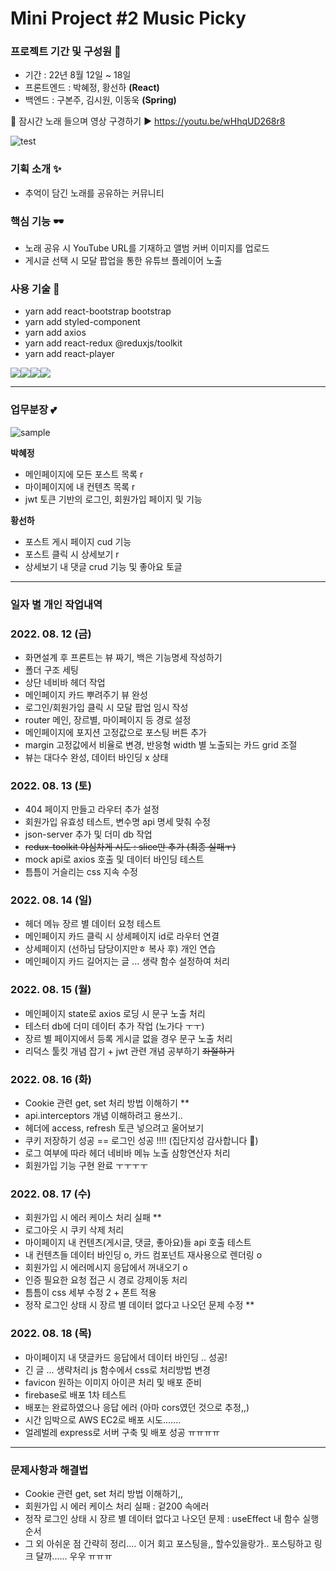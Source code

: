 # Mini Project #2 Music Picky
### 프로젝트 기간 및 구성원 🎈
- 기간 : 22년 8월 12일 ~ 18일
- 프론트엔드 : 박혜정, 황선하 **(React)**
- 백엔드 : 구본주, 김시원, 이동욱 **(Spring)**

🌈 잠시간 노래 들으며 영상 구경하기 ▶ https://youtu.be/wHhqUD268r8

![test](https://user-images.githubusercontent.com/97497201/185758458-d4fca82e-c5ae-4789-b182-c89b49f5f5a4.png)

### 기획 소개 ✨
- 추억이 담긴 노래를 공유하는 커뮤니티
### 핵심 기능 🕶
- 노래 공유 시 YouTube URL를 기재하고 앨범 커버 이미지를 업로드
- 게시글 선택 시 모달 팝업을 통한 유튜브 플레이어 노출
### 사용 기술 🎃
- yarn add react-bootstrap bootstrap
- yarn add styled-component
- yarn add axios
- yarn add react-redux @reduxjs/toolkit
- yarn add react-player

<img src="https://img.shields.io/badge/git-F05032?style=for-the-badge&logo=git&logoColor=white"><img src="https://img.shields.io/badge/react-61DAFB?style=for-the-badge&logo=react&logoColor=black"><img src="https://img.shields.io/badge/bootstrap-7952B3?style=for-the-badge&logo=bootstrap&logoColor=white"><img src="https://img.shields.io/badge/github-181717?style=for-the-badge&logo=github&logoColor=white">

---

### 업무분장 💕

 ![sample](https://user-images.githubusercontent.com/97497201/185758977-729aae3b-2e27-403f-9ddb-d7663e55601e.png)
 
**박혜정**
- 메인페이지에 모든 포스트 목록 r
- 마이페이지에 내 컨텐츠 목록 r
- jwt 토큰 기반의 로그인, 회원가입 페이지 및 기능

**황선하**
- 포스트 게시 페이지 cud 기능
- 포스트 클릭 시 상세보기 r
- 상세보기 내 댓글 crud 기능 및 좋아요 토글
---

### 일자 별 개인 작업내역   
### 2022. 08. 12 (금)
- 화면설계 후 프론트는 뷰 짜기, 백은 기능명세 작성하기
- 폴더 구조 세팅
- 상단 네비바 헤더 작업
- 메인페이지 카드 뿌려주기 뷰 완성
- 로그인/회원가입 클릭 시 모달 팝업 임시 작성
- router 메인, 장르별, 마이페이지 등 경로 설정
- 메인페이지에 포지션 고정값으로 포스팅 버튼 추가
- margin 고정값에서 비율로 변경, 반응형 width 별 노출되는 카드 grid 조절
- 뷰는 대다수 완성, 데이터 바인딩 x 상태
### 2022. 08. 13 (토)
- 404 페이지 만들고 라우터 추가 설정
- 회원가입 유효성 테스트, 변수명 api 명세 맞춰 수정
- json-server 추가 및 더미 db 작업
- ~~redux-toolkit 야심차게 시도 : slice만 추가 (최종 실패ㅜ)~~
- mock api로 axios 호출 및 데이터 바인딩 테스트
- 틈틈이 거슬리는 css 지속 수정
### 2022. 08. 14 (일)
- 헤더 메뉴 장르 별 데이터 요청 테스트
- 메인페이지 카드 클릭 시 상세페이지 id로 라우터 연결
- 상세페이지 (선하님 담당이지만ㅎ 복사 후) 개인 연습
- 메인페이지 카드 길어지는 글 ... 생략 함수 설정하여 처리
### 2022. 08. 15 (월)
- 메인페이지 state로 axios 로딩 시 문구 노출 처리
- 테스터 db에 더미 데이터 추가 작업 (노가다 ㅜㅜ)
- 장르 별 페이지에서 등록 게시글 없을 경우 문구 노출 처리
- 리덕스 툴킷 개념 잡기 + jwt 관련 개념 공부하기 ~~좌절하기~~
### 2022. 08. 16 (화)
- Cookie 관련 get, set 처리 방법 이해하기 **
- api.interceptors 개념 이해하려고 용쓰기..
- 헤더에 access, refresh 토큰 넣으려고 울어보기
- 쿠키 저장하기 성공 == 로그인 성공 !!!! (집단지성 감사합니다 🙏)
- 로그 여부에 따라 헤더 네비바 메뉴 노출 삼항연산자 처리
- 회원가입 기능 구현 완료 ㅜㅜㅜㅜ
### 2022. 08. 17 (수)
- 회원가입 시 에러 케이스 처리 실패 **
- 로그아웃 시 쿠키 삭제 처리
- 마이페이지 내 컨텐츠(게시글, 댓글, 좋아요)들 api 호출 테스트
- 내 컨텐츠들 데이터 바인딩 o, 카드 컴포넌트 재사용으로 렌더링 o
- 회원가입 시 에러메시지 응답에서 꺼내오기 o
- 인증 필요한 요청 접근 시 경로 강제이동 처리
- 틈틈이 css 세부 수정 2 + 폰트 적용
- 정작 로그인 상태 시 장르 별 데이터 없다고 나오던 문제 수정 **
### 2022. 08. 18 (목)
- 마이페이지 내 댓글카드 응답에서 데이터 바인딩 .. 성공!
- 긴 글 ... 생략처리 js 함수에서 css로 처리방법 변경
- favicon 원하는 이미지 아이콘 처리 및 배포 준비
- firebase로 배포 1차 테스트
- 배포는 완료하였으나 응답 에러 (아마 cors였던 것으로 추정,,)
- 시간 임박으로 AWS EC2로 배포 시도.......
- 얼레벌레 express로 서버 구축 및 배포 성공 ㅠㅠㅠㅠ
---
### 문제사항과 해결법
- Cookie 관련 get, set 처리 방법 이해하기,,
- 회원가입 시 에러 케이스 처리 실패 : 겉200 속에러
- 정작 로그인 상태 시 장르 별 데이터 없다고 나오던 문제 : useEffect 내 함수 실행 순서
- 그 외 아쉬운 점 간략히 정리.... 이거 회고 포스팅을,, 할수있을랑가.. 포스팅하고 링크 달까...... 우우 ㅠㅠㅠ
